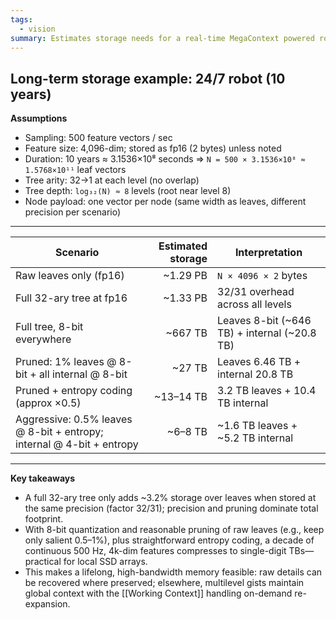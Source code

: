 ```yaml
---
tags:
  - vision
summary: Estimates storage needs for a real-time MegaContext powered robot that lives for 10 years
---
```

## Long-term storage example: 24/7 robot (10 years)

**Assumptions**

- Sampling: 500 feature vectors / sec
- Feature size: 4,096-dim; stored as fp16 (2 bytes) unless noted
- Duration: 10 years ≈ 3.1536×10⁸ seconds ⇒ `N = 500 × 3.1536×10⁸ ≈ 1.5768×10¹¹` leaf vectors
- Tree arity: 32→1 at each level (no overlap)
- Tree depth: `log₃₂(N) ≈ 8` levels (root near level 8)
- Node payload: one vector per node (same width as leaves, different precision per scenario)

---

| Scenario | Estimated storage | Interpretation |
|---|---:|---|
| Raw leaves only (fp16) | ~1.29 PB | `N × 4096 × 2` bytes |
| Full 32-ary tree at fp16 | ~1.33 PB | 32/31 overhead across all levels |
| Full tree, 8-bit everywhere | ~667 TB | Leaves 8-bit (~646 TB) + internal (~20.8 TB) |
| Pruned: 1% leaves @ 8-bit + all internal @ 8-bit | ~27 TB | Leaves 6.46 TB + internal 20.8 TB |
| Pruned + entropy coding (approx ×0.5) | ~13–14 TB | 3.2 TB leaves + 10.4 TB internal |
| Aggressive: 0.5% leaves @ 8-bit + entropy; internal @ 4-bit + entropy | ~6–8 TB | ~1.6 TB leaves + ~5.2 TB internal |

---

**Key takeaways**

- A full 32-ary tree only adds ~3.2% storage over leaves when stored at the same precision (factor 32/31); precision and pruning dominate total footprint.
- With 8-bit quantization and reasonable pruning of raw leaves (e.g., keep only salient 0.5–1%), plus straightforward entropy coding, a decade of continuous 500 Hz, 4k-dim features compresses to single-digit TBs—practical for local SSD arrays.
- This makes a lifelong, high-bandwidth memory feasible: raw details can be recovered where preserved; elsewhere, multilevel gists maintain global context with the [[Working Context]] handling on-demand re-expansion.
